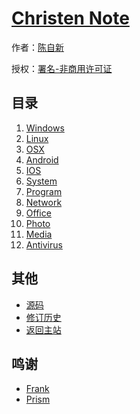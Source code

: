 # [Christen Note]()

作者：[陈自新](http://chenzixin.com)

授权：<a rel="license" href="http://creativecommons.org/licenses/by-nc/4.0/">署名-非商用许可证</a>

## 目录
1. [Windows](#docs/windows)
1. [Linux](#docs/linux)
1. [OSX](#docs/osx)
1. [Android](#docs/android)
1. [IOS](#docs/ios)
1. [System](#docs/system)
1. [Program](#docs/program)
1. [Network](#docs/network)
1. [Office](#docs/office)
1. [Photo](#docs/photo)
1. [Media](#docs/media)
1. [Antivirus](#docs/antivirus)

## 其他
- [源码](https://github.com/hiclick/hiclick.github.com)
- [修订历史](https://github.com/hiclick/hiclick.github.com/graphs/commit-activity)
- [返回主站](http://christen.cn)

## 鸣谢
- [Frank](http://www.ruanyifeng.com/home.html)
- [Prism](http://christen.cn/doc/prism.html)

